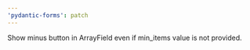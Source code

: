 ```yaml
---
'pydantic-forms': patch
---
```


Show minus button in ArrayField even if min_items value is not provided.
